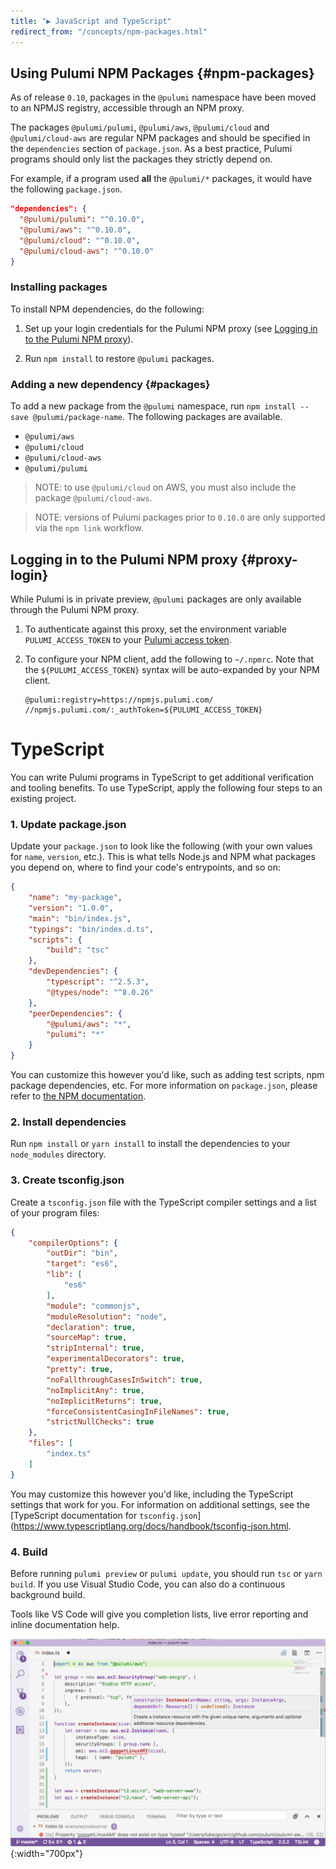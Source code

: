 ```yaml
---
title: "▶ JavaScript and TypeScript"
redirect_from: "/concepts/npm-packages.html"
---
```


## Using Pulumi NPM Packages {#npm-packages}

As of release `0.10`, packages in the `@pulumi` namespace have been moved to an NPMJS registry, accessible through an NPM proxy.

The packages `@pulumi/pulumi`, `@pulumi/aws`, `@pulumi/cloud` and `@pulumi/cloud-aws` are regular NPM packages and should be specified in the `dependencies` section of `package.json`. As a best practice, Pulumi programs should only list the packages they strictly depend on.

For example, if a program used **all** the `@pulumi/*` packages, it would have the following `package.json`. 

```json
"dependencies": {
  "@pulumi/pulumi": "^0.10.0",
  "@pulumi/aws": "^0.10.0",
  "@pulumi/cloud": "^0.10.0",
  "@pulumi/cloud-aws": "^0.10.0"
}
```

### Installing packages 
To install NPM dependencies, do the following:

1.  Set up your login credentials for the Pulumi NPM proxy (see [Logging in to the Pulumi NPM proxy](#proxy-login)).

1.  Run `npm install` to restore `@pulumi` packages.

### Adding a new dependency {#packages}

To add a new package from the `@pulumi` namespace, run `npm install --save @pulumi/package-name`. The following packages are available. 

- `@pulumi/aws`
- `@pulumi/cloud`
- `@pulumi/cloud-aws`
- `@pulumi/pulumi`

> NOTE: to use `@pulumi/cloud` on AWS, you must also include the package `@pulumi/cloud-aws`.

> NOTE: versions of Pulumi packages prior to `0.10.0` are only supported via the `npm link` workflow.

## Logging in to the Pulumi NPM proxy {#proxy-login}

While Pulumi is in private preview, `@pulumi` packages are only available through the Pulumi NPM proxy. 

1.  To authenticate against this proxy, set the environment variable `PULUMI_ACCESS_TOKEN` to your [Pulumi access token](../managed-cloud/console.html#account-page).

1.  To configure your NPM client, add the following to `~/.npmrc`. Note that the `${PULUMI_ACCESS_TOKEN}` syntax will be auto-expanded by your NPM client.

    ```
    @pulumi:registry=https://npmjs.pulumi.com/
    //npmjs.pulumi.com/:_authToken=${PULUMI_ACCESS_TOKEN}
    ```

# TypeScript
You can write Pulumi programs in TypeScript to get additional verification and tooling benefits.  To use TypeScript,
apply the following four steps to an existing project.

### 1. Update package.json

Update your `package.json` to look like the following (with your own values for `name`, `version`, etc.).  This
is what tells Node.js and NPM what packages you depend on, where to find your code's entrypoints, and so on:

```json
{
    "name": "my-package",
    "version": "1.0.0",
    "main": "bin/index.js",
    "typings": "bin/index.d.ts",
    "scripts": {
        "build": "tsc"
    },
    "devDependencies": {
        "typescript": "^2.5.3",
        "@types/node": "^8.0.26"
    },
    "peerDependencies": {
        "@pulumi/aws": "*",
        "pulumi": "*"
    }
}
```

You can customize this however you'd like, such as adding test scripts, npm package dependencies, etc.  For more information on `package.json`, please refer to [the NPM documentation](https://docs.npmjs.com/files/package.json).

### 2. Install dependencies

Run `npm install` or `yarn install` to install the dependencies to your `node_modules` directory.

### 3. Create tsconfig.json

Create a `tsconfig.json` file with the TypeScript compiler settings and a list of your program files:

```json
{
    "compilerOptions": {
        "outDir": "bin",
        "target": "es6",
        "lib": [
            "es6"
        ],        
        "module": "commonjs",
        "moduleResolution": "node",
        "declaration": true,
        "sourceMap": true,
        "stripInternal": true,
        "experimentalDecorators": true,
        "pretty": true,
        "noFallthroughCasesInSwitch": true,
        "noImplicitAny": true,
        "noImplicitReturns": true,
        "forceConsistentCasingInFileNames": true,
        "strictNullChecks": true
    },
    "files": [
        "index.ts"
    ]
}
```

You may customize this however you'd like, including the TypeScript settings that work for you.  For
information on additional settings, see the [TypeScript documentation for `tsconfig.json`](https://www.typescriptlang.org/docs/handbook/tsconfig-json.html.

### 4. Build

Before running `pulumi preview` or `pulumi update`, you should run `tsc` or `yarn build`. If you use Visual Studio Code, you can also do a continuous background build.

Tools like VS Code will give you completion lists, live error reporting and inline documentation help.

![Pulumi TypeScript in VS Code](../images/reference/vscode.png){:width="700px"}